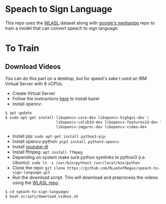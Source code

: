 # Speach to Sign Language

This repo uses the [WLASL](https://dxli94.github.io/WLASL/) dataset along with [google's mediapipe](https://google.github.io/mediapipe/) repo to train a model that can convert speach to sign language. 

# To Train

## Download Videos

You can do this part on a desktop, but for speed's sake I used an IBM Virtual Server with 8 vCPUs.

- Create Virtual Server
- Follow the instructions [here](https://docs.bazel.build/versions/master/install-ubuntu.html) to install bazel
- Install opencv:
```bash
$ apt update
$ sudo apt-get install libopencv-core-dev libopencv-highgui-dev \
                       libopencv-calib3d-dev libopencv-features2d-dev \
                       libopencv-imgproc-dev libopencv-video-dev
```
- Install pip: `sudo apt-get install python3-pip`
- Install opencv-python: `pip3 install python3-opencv`
- Install [youtube-dl](https://github.com/ytdl-org/youtube-dl#installation)
- Install ffmpeg: `apt install ffmpeg`
- Depending on system make sure python symlinks to python3 (i.e. Ubuntu): `sudo ln -s /usr/bin/python3 /usr/local/bin/python`
- Clone the repo: `git clone https://github.com/RLashofRegas/speach-to-sign-language.git`
- Run the download script. This will download and preprocess the videos using the [WLASL repo](https://github.com/dxli94/WLASL):
```bash
$ cd speach-to-sign-language/
$ bash scripts/download_videos.sh
```